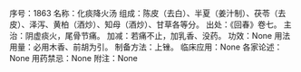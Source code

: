 序号：1863
名称：化痰降火汤
组成：陈皮（去白）、半夏（姜汁制）、茯苓（去皮）、泽泻、黄柏（酒炒）、知母（酒炒）、甘草各等分。
出处：《回春》卷七。
主治：阴虚痰火，尾骨节痛。
加减：若痛不止，加乳香、没药。
功效：None
用法用量：必用木香、前胡为引。
制备方法：上锉。
临床应用：None
各家论述：None
用药禁忌：None
附注：None
